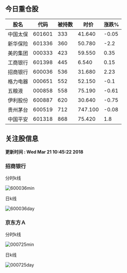 
## 今日重仓股 

|股名|代码|被持数|时价|涨跌%|
|---|---|---|---|---|
|中国太保|601601|333|41.640|-0.05|
|新华保险|601336|360|50.780|-2.2|
|美的集团|000333|423|59.550|0.35|
|工商银行|601398|445|6.540|0.15|
|招商银行|600036|536|31.680|2.23|
|格力电器|000651|552|52.150|-0.1|
|五粮液|000858|558|75.190|-0.61|
|伊利股份|600887|620|30.640|-0.75|
|贵州茅台|600519|712|747.100|-0.08|
|中国平安|601318|868|75.420|1.8|

## 关注股信息
**更新时间 : Wed Mar 21 10:45:22 2018**
### 招商银行 
分时k线

![600036min](http://image.sinajs.cn/newchart/min/n/sh600036.gif)

日k线

![600036day](http://image.sinajs.cn/newchart/daily/n/sh600036.gif)

### 京东方Ａ 
分时k线

![000725min](http://image.sinajs.cn/newchart/min/n/sz000725.gif)

日k线

![000725day](http://image.sinajs.cn/newchart/daily/n/sz000725.gif)
